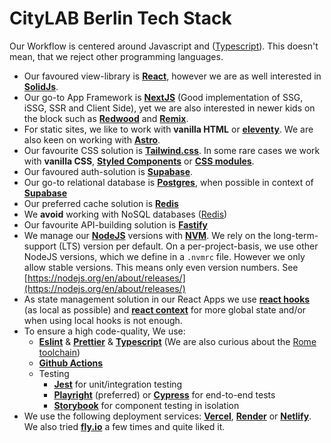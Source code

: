 # CityLAB Berlin Tech Stack

Our Workflow is centered around Javascript and ([Typescript](https://www.typescriptlang.org/)). This doesn't mean, that we reject other programming languages.

- Our favoured view-library is **[React](https://reactjs.org/)**, however we are as well interested in **[SolidJs](https://www.solidjs.com/)**.
- Our go-to App Framework is **[NextJS](https://nextjs.org/)** (Good implementation of SSG, iSSG, SSR and Client Side), yet we are also interested in newer kids on the block such as **[Redwood](https://redwoodjs.com/)** and **[Remix](https://remix.run/)**.
- For static sites, we like to work with **vanilla HTML** or **[eleventy](https://www.11ty.dev/)**. We are also keen on working with **[Astro](https://astro.build/)**.
- Our favourite CSS solution is **[Tailwind.css](https://tailwindcss.com/)**. In some rare cases we work with **vanilla CSS**, **[Styled Components](https://styled-components.com/)** or **[CSS modules](https://github.com/css-modules/css-modules)**.
- Our favoured auth-solution is **[Supabase](https://supabase.com/)**.
- Our go-to relational database is **[Postgres](https://www.postgresql.org/)**, when possible in context of **[Supabase](https://supabase.com/)**
- Our preferred cache solution is **[Redis](https://redis.io/)**
- We **avoid** working with NoSQL databases ([Redis](https://redis.io/))
- Our favourite API-building solution is **[Fastify](https://www.fastify.io/)**
- We manage our **[NodeJS](https://nodejs.org/en/)** versions with **[NVM](https://github.com/nvm-sh/nvm)**. We rely on the long-term-support (LTS) version per default. On a per-project-basis, we use other NodeJS versions, which we define in a `.nvmrc` file. However we only allow stable versions. This means only even version numbers. See [https://nodejs.org/en/about/releases/](https://nodejs.org/en/about/releases/)
- As state management solution in our React Apps we use **[react hooks](https://reactjs.org/docs/hooks-intro.html)** (as local as possible) and **[react context](https://uk.reactjs.org/docs/context.html)** for more global state and/or when using local hooks is not enough.
- To ensure a high code-quality, We use:
    - **[Eslint](https://eslint.org/)** & **[Prettier](https://prettier.io/)** & **[Typescript](https://www.typescriptlang.org/)** (We are also curious about the [Rome toolchain](https://rome.tools/))
    - **[Github Actions](https://github.com/features/actions)**
    - Testing
        - **[Jest](https://jestjs.io/)** for unit/integration testing
        - **[Playright](https://playwright.dev/)** (preferred) or **[Cypress](https://www.cypress.io/)** for end-to-end tests
        - **[Storybook](https://storybook.js.org/)** for component testing in isolation
- We use the following deployment services: **[Vercel](https://vercel.com)**, **[Render](https://render.com/)** or **[Netlify](https://www.netlify.com/)**. We also tried [**fly.io**](http://fly.io) a few times and quite liked it.
